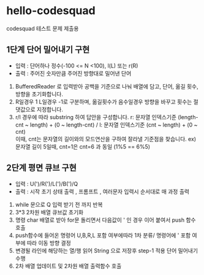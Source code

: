 # hello-codesquad
codesquad 테스트 문제 제출용
## 1단계 단어 밀어내기 구현
* 입력 : 단어하나 정수(-100 <= N <100), l(L) 또는 r(R)
* 출력 : 주어진 숫자만큼 주어진 방향대로 밀어낸 단어 

1) BufferedReader 로 입력받아 공백을 기준으로 나눠 배열에 담고, 단어, 옮길 횟수, 방향을 초기화합니다.
2) R일경우 1 L일경우 -1로 구분하며, 옮길횟수가 음수일경우 방향을 바꾸고 횟수는 절댓값으로 지정합니다.
3) r/l 경우에 따라 substring 하여 답안을 구성합니다. r: 문자열 인덱스기준 (length-cnt ~ length) + (0 ~ length-cnt) 
                                            / l: 문자열 인덱스기준 (cnt ~ length) + (0 ~ cnt)  
이때, cnt는 문자열의 길이와의 모드연산을 구하여 잘라낼 기준점을 찾습니다. ex) 문자열 길이 5일때, cnt=1은 cnt=6 과 동일 (1%5 == 6%5)

## 2단계 평면 큐브 구현
* 입력 : U(')/R(')/L(')/B(')/Q
* 출력 : 시작 초기 상태 출력 , 프롬프트 , 여러문자 입력시 순서대로 매 과정 출력

1) while 문으로 Q 입력 받기 전 까지 반복
2) 3*3 2차원 배열 큐브값 초기화
3) 명령 char 배열로 받아 for문 돌리면서 다음값이 ' 인 경우 이어 붙여서  push 함수 호출
4) push함수에 들어온 명령어 U,B,R,L 포함 여부에따라 1차 분류/ 명령어에 ' 포함 여부에 따라 이동 방향 결정 
5) 변경될 라인에 해당하는 열/행 읽어 String 으로 저장후 step-1 적용 단어 밀어내기 수행 
6) 2차 배열 업데이트 및 2차원 배열 출력함수 호출 
